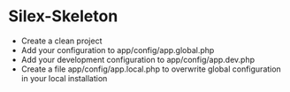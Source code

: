 Silex-Skeleton
==============
* Create a clean project
* Add your configuration to app/config/app.global.php
* Add your development configuration to app/config/app.dev.php
* Create a file app/config/app.local.php to overwrite global configuration in your local installation
